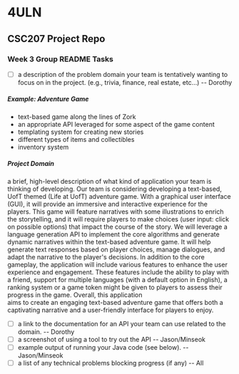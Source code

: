 # 4ULN
## CSC207 Project Repo

### Week 3 Group README Tasks
- [ ] a description of the problem domain your team is tentatively wanting to focus on in the project. 
(e.g., trivia, finance, real estate, etc…) -- Dorothy

##### Example: Adventure Game
- text-based game along the lines of Zork
- an appropriate API leveraged for some aspect of the game content
- templating system for creating new stories
- different types of items and collectibles
- inventory system

##### Project Domain
   a brief, high-level description of what kind of application your team is thinking of developing.
    Our team is considering developing a text-based, UofT themed (Life at UofT) adventure game. 
    With a graphical user interface (GUI), it will provide an immersive and interactive experience for the players. 
    This game will feature narratives with some illustrations to enrich the storytelling, and it will require 
    players to make choices (user input: click on possible options) that impact the course of the story. 
    We will leverage a language generation API to implement the core algorithms and generate dynamic narratives 
    within the text-based adventure game. It will help generate text responses based on player choices, manage 
    dialogues, and adapt the narrative to the player's decisions. 
    In addition to the core gameplay, the application will include various features to enhance the user experience and engagement. 
    These features include the ability to play with a friend, support for multiple languages (with a default option in English), 
    a ranking system or a game token might be given to players to assess their progress in the game. Overall, this application  
    aims to create an engaging text-based adventure game that offers both a captivating narrative and a
    user-friendly interface for players to enjoy.

- [ ] a link to the documentation for an API your team can use related to the domain. -- Dorothy
- [ ] a screenshot of using a tool to try out the API -- Jason/Minseok
- [ ] example output of running your Java code (see below). -- Jason/Minseok
- [ ] a list of any technical problems blocking progress (if any) -- All
